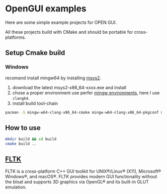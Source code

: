 # OpenGUI examples

Here are some simple example projects for OPEN GUI.

All these projects build with CMake and should be portable for cross-platforms.


## Setup Cmake build

### Windows

recomand install mingw64 by installing [msys2](https://www.msys2.org/).

1. download the latest msys2-x86_64-xxxx.exe and install
2. chose a proper environment use perfer [mingw environments](https://www.msys2.org/docs/environments/), here I use `clang64`.
3. install build tool-chain

```bash
pacman -S mingw-w64-clang-x86_64-cmake mingw-w64-clang-x86_64-pkgconf mingw-w64-clang-x86_64-clang mingw-w64-clang-x86_64-lldb
```


## How to use

```bash
mkdir build && cd build
cmake build ..
```


## [FLTK](https://www.fltk.org/) 

FLTK is a cross-platform C++ GUI toolkit for UNIX®/Linux® (X11), Microsoft® Windows®, and macOS®. FLTK provides modern GUI functionality without the bloat and supports 3D graphics via OpenGL® and its built-in GLUT emulation.
